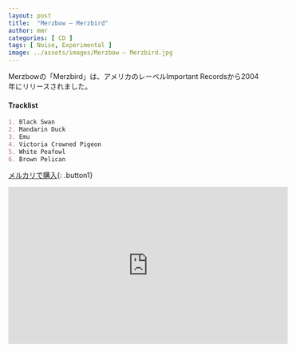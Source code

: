 ```yaml
---
layout: post
title:  "Merzbow – Merzbird"
author: mmr
categories: [ CD ]
tags: [ Noise, Experimental ]
image: ../assets/images/Merzbow – Merzbird.jpg
---
```


Merzbowの「Merzbird」は、アメリカのレーベルImportant Recordsから2004年にリリースされました。

#### Tracklist
```md
1. Black Swan
2. Mandarin Duck
3. Emu
4. Victoria Crowned Pigeon
5. White Peafowl
6. Brown Pelican
```

[メルカリで購入](https://jp.mercari.com/item/m86594770909?afid=6142608987){: .button1}

<iframe width="560" height="315" src="https://www.youtube.com/embed/Zlf90ifE4kA?si=YBIoUjE4WsW1yEbk" title="YouTube video player" frameborder="0" allow="accelerometer; autoplay; clipboard-write; encrypted-media; gyroscope; picture-in-picture; web-share" referrerpolicy="strict-origin-when-cross-origin" allowfullscreen></iframe>